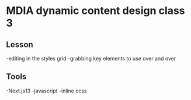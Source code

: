 # MDIA dynamic content design class 3

## Lesson 
-editing in the styles grid
-grabbing key elements to use over and over

## Tools

-Next.js13
-javascript
-inline ccss